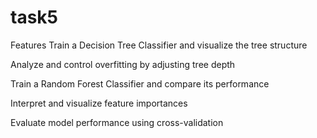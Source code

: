 # task5
 Features
Train a Decision Tree Classifier and visualize the tree structure

Analyze and control overfitting by adjusting tree depth

Train a Random Forest Classifier and compare its performance

Interpret and visualize feature importances

Evaluate model performance using cross-validation

